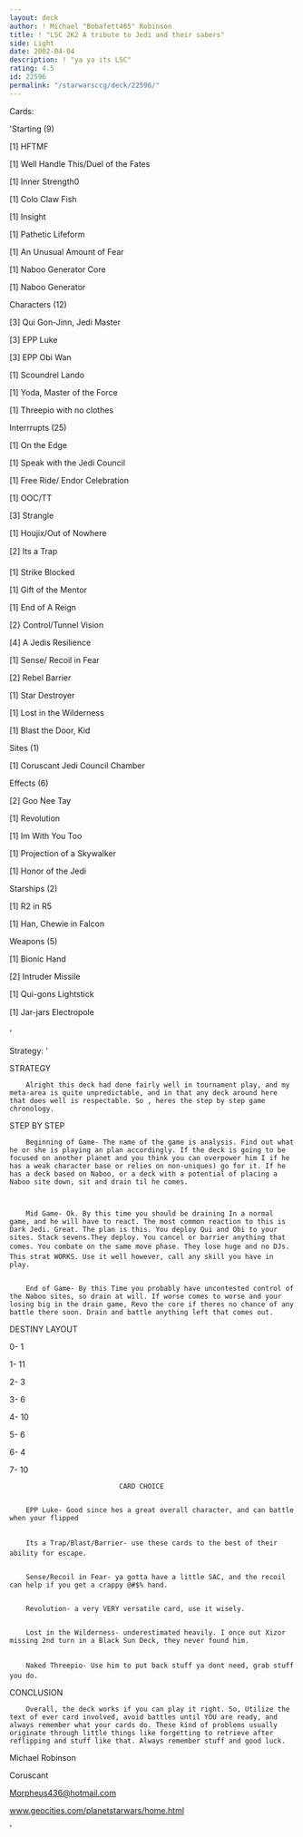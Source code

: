 ```yaml
---
layout: deck
author: ! Michael "Bobafett465" Robinson
title: ! "LSC 2K2 A tribute to Jedi and their sabers"
side: Light
date: 2002-04-04
description: ! "ya ya its LSC"
rating: 4.5
id: 22596
permalink: "/starwarsccg/deck/22596/"
---
```

Cards: 

'Starting (9)	


[1] HFTMF

[1] Well Handle This/Duel of the Fates

[1] Inner Strength0

[1] Colo Claw Fish

[1] Insight

[1] Pathetic Lifeform

[1] An Unusual Amount of Fear

[1] Naboo Generator Core

[1] Naboo Generator


Characters (12)


[3] Qui Gon-Jinn, Jedi Master

[3] EPP Luke

[3] EPP Obi Wan

[1] Scoundrel Lando

[1] Yoda, Master of the Force

[1] Threepio with no clothes


Interrrupts (25)


[1] On the Edge

[1] Speak with the Jedi Council 

[1] Free Ride/ Endor Celebration

[1] OOC/TT

[3] Strangle

[1] Houjix/Out of Nowhere

[2] Its a Trap

[1] Strike Blocked

[1] Gift of the Mentor

[1] End of A Reign

[2} Control/Tunnel Vision

[4] A Jedis Resilience 

[1] Sense/ Recoil in Fear 

[2] Rebel Barrier

[1] Star Destroyer

[1] Lost in the Wilderness

[1] Blast the Door, Kid


Sites (1)


[1] Coruscant  Jedi Council Chamber


Effects (6)


[2] Goo Nee Tay

[1] Revolution

[1] Im With You Too

[1] Projection of a Skywalker

[1] Honor of the Jedi


Starships (2)


[1] R2 in R5

[1] Han, Chewie in Falcon


Weapons (5)


[1] Bionic Hand

[2] Intruder Missile 

[1] Qui-gons Lightstick

[1] Jar-jars Electropole

'

Strategy: '

STRATEGY


		Alright this deck had done fairly well in tournament play, and my meta-area is quite unpredictable, and in that any deck around here that does well is respectable. So , heres the step by step game chronology.


STEP BY STEP


		Beginning of Game- The name of the game is analysis. Find out what he or she is playing an plan accordingly. If the deck is going to be focused on another planet and you think you can overpower him I if he has a weak character base or relies on non-uniques) go for it. If he has a deck based on Naboo, or a deck with a potential of placing a Naboo site down, sit and drain til he comes.



		Mid Game- Ok. By this time you should be draining In a normal game, and he will have to react. The most common reaction to this is Dark Jedi. Great. The plan is this. You deploy Qui and Obi to your sites. Stack sevens.They deploy. You cancel or barrier anything that comes. You combate on the same move phase. They lose huge and no DJs. This strat WORKS. Use it well however, call any skill you have in play. 


		End of Game- By this Time you probably have uncontested control of the Naboo sites, so drain at will. If worse comes to worse and your losing big in the drain game, Revo the core if theres no chance of any battle there soon. Drain and battle anything left that comes out. 


DESTINY LAYOUT


0-	1

1-	11

2-	3

3-	6

4-	10

5-	6

6-	4

7-	10


                               CARD CHOICE


		EPP Luke- Good since hes a great overall character, and can battle when your flipped


		Its a Trap/Blast/Barrier- use these cards to the best of their ability for escape.


		Sense/Recoil in Fear- ya gotta have a little SAC, and the recoil can help if you get a crappy @#$% hand.


		Revolution- a very VERY versatile card, use it wisely.


		Lost in the Wilderness- underestimated heavily. I once out Xizor missing 2nd turn in a Black Sun Deck, they never found him.


		Naked Threepio- Use him to put back stuff ya dont need, grab stuff you do.



CONCLUSION


		Overall, the deck works if you can play it right. So, Utilize the text of ever card involved, avoid battles until YOU are ready, and always remember what your cards do. These kind of problems usually originate through little things like forgetting to retrieve after reflipping and stuff like that. Always remember stuff and good luck.


Michael Robinson

Coruscant

Morpheus436@hotmail.com

www.geocities.com/planetstarwars/home.html 



'
